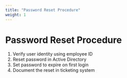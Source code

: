 ```yaml
---
title: "Password Reset Procedure"
weight: 1
---
```


# Password Reset Procedure

1. Verify user identity using employee ID
2. Reset password in Active Directory
3. Set password to expire on first login
4. Document the reset in ticketing system

